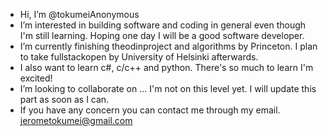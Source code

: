 - Hi, I’m @tokumeiAnonymous
- I’m interested in building software and coding in general even though I'm still learning. Hoping one day I will be a good software developer.
- I’m currently finishing theodinproject and algorithms by Princeton. I plan to take fullstackopen by University of Helsinki afterwards.
- I also want to learn c#, c/c++ and python. There's so much to learn I'm excited!
- I’m looking to collaborate on ... I'm not on this level yet. I will update this part as soon as I can.
- If you have any concern you can contact me through my email. jerometokumei@gmail.com

<!---
tokumeiAnonymous/tokumeiAnonymous is a ✨ special ✨ repository because its `README.md` (this file) appears on your GitHub profile.
You can click the Preview link to take a look at your changes.
--->
